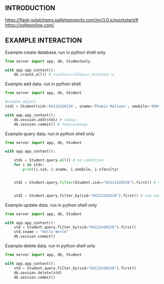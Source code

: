INTRODUCTION
------------
https://flask-sqlalchemy.palletsprojects.com/en/3.0.x/quickstart/#
https://sqliteonline.com/

EXAMPLE INTERACTION
-------------
Example create database. run in python shell only
```python
from server import app, db, Studentonly

with app.app_context():
    db.create_all() # ถ้าทำครั้งแรกจะได้โฟลเดอร์ instance มา
```

Example add data. run in python shell 
```python
from server import app, db, Student

#create object
std1 = Student(sid='64122420220', sname='Phumin Maliwan', smobile='0999999999', sfaculty='Computer Science')

with app.app_context():
    db.session.add(std1) # เพิ่มข้อมูล
    db.session.commit() # ยืนยันการเพิ่มข้อมูล
```

Example query data. run in python shell only
```python
from server import app, db, Student

with app.app_context():

    stds = Student.query.all() # no condition
    for i in stds:
        print(i.sid, i.sname, i.smobile, i.sfaculty)


    std1 = Student.query.filter(Student.sid=="64122420220").first() # use condition 1 ==, >, <, other| .first() = chain function ทำงานโดนการเอามาคนเดียว


    std2 = Student.query.filter_by(sid="64122420220").first() # use condition 2 | .first() = chain function ทำงานโดนการเอามาคนเดียว
```


Example update data. run in python shell only
```python
from server import app, db, Student

with app.app_context():
    std = Student.query.filter_by(sid="64122420220").first()
    std.sname = "Hello World"
    db.session.commit()
```

Example delete data. run in python shell only
```python
from server import app, db, Student

with app.app_context():
    std = Student.query.filter_by(sid="64122420220").first()
    db.session.delete(std)
    db.session.commit()
```